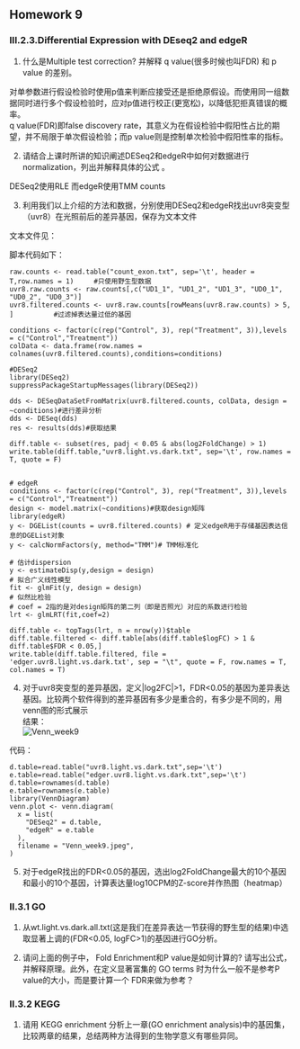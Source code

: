 ## Homework 9     
### III.2.3.Differential Expression with DEseq2 and edgeR         
1. 什么是Multiple test correction? 并解释 q value(很多时候也叫FDR) 和 p value 的差别。     
       
对单参数进行假设检验时使用p值来判断应接受还是拒绝原假设。而使用同一组数据同时进行多个假设检验时，应对p值进行校正(更宽松)，以降低犯拒真错误的概率。         
q value(FDR)即false discovery rate，其意义为在假设检验中假阳性占比的期望，并不局限于单次假设检验；而p value则是控制单次检验中假阳性率的指标。     
       
2. 请结合上课时所讲的知识阐述DESeq2和edgeR中如何对数据进行 normalization，列出并解释具体的公式 。     
     
DESeq2使用RLE 
而edgeR使用TMM counts 
    
3. 利用我们以上介绍的方法和数据，分别使用DESeq2和edgeR找出uvr8突变型（uvr8）在光照前后的差异基因，保存为文本文件       
     
文本文件见：     

脚本代码如下：     
```
raw.counts <- read.table("count_exon.txt", sep='\t', header = T,row.names = 1)     #只使用野生型数据
uvr8.raw.counts <- raw.counts[,c("UD1_1", "UD1_2", "UD1_3", "UD0_1", "UD0_2", "UD0_3")]
uvr8.filtered.counts <- uvr8.raw.counts[rowMeans(uvr8.raw.counts) > 5, ]          #过滤掉表达量过低的基因

conditions <- factor(c(rep("Control", 3), rep("Treatment", 3)),levels = c("Control","Treatment"))
colData <- data.frame(row.names = colnames(uvr8.filtered.counts),conditions=conditions)

#DESeq2
library(DESeq2)
suppressPackageStartupMessages(library(DESeq2))

dds <- DESeqDataSetFromMatrix(uvr8.filtered.counts, colData, design = ~conditions)#进行差异分析
dds <- DESeq(dds)
res <- results(dds)#获取结果

diff.table <- subset(res, padj < 0.05 & abs(log2FoldChange) > 1)
write.table(diff.table,"uvr8.light.vs.dark.txt", sep='\t', row.names = T, quote = F)


# edgeR
conditions <- factor(c(rep("Control", 3), rep("Treatment", 3)),levels = c("Control","Treatment"))
design <- model.matrix(~conditions)#获取design矩阵
library(edgeR) 
y <- DGEList(counts = uvr8.filtered.counts) # 定义edgeR用于存储基因表达信息的DGEList对象
y <- calcNormFactors(y, method="TMM")# TMM标准化

# 估计dispersion
y <- estimateDisp(y,design = design)
# 拟合广义线性模型
fit <- glmFit(y, design = design)
# 似然比检验
# coef = 2指的是对design矩阵的第二列（即是否照光）对应的系数进行检验
lrt <- glmLRT(fit,coef=2) 

diff.table <- topTags(lrt, n = nrow(y))$table
diff.table.filtered <- diff.table[abs(diff.table$logFC) > 1 & diff.table$FDR < 0.05,]
write.table(diff.table.filtered, file = 'edger.uvr8.light.vs.dark.txt', sep = "\t", quote = F, row.names = T, col.names = T)
```
      
4. 对于uvr8突变型的差异基因，定义|log2FC|>1，FDR<0.05的基因为差异表达基因。比较两个软件得到的差异基因有多少是重合的，有多少是不同的，用venn图的形式展示     
结果：      
![Venn_week9](https://user-images.githubusercontent.com/126166219/236505938-c5ff11a7-9129-4e09-be80-612f63baaaef.jpg)
      
代码：     
```
d.table=read.table("uvr8.light.vs.dark.txt",sep='\t')
e.table=read.table("edger.uvr8.light.vs.dark.txt",sep='\t')
d.table=rownames(d.table)
e.table=rownames(e.table)
library(VennDiagram)
venn.plot <- venn.diagram(
  x = list(
    "DESeq2" = d.table,
    "edgeR" = e.table
  ),
  filename = "Venn_week9.jpeg",
)
```
       
5. 对于edgeR找出的FDR<0.05的基因，选出log2FoldChange最大的10个基因和最小的10个基因，计算表达量log10CPM的Z-score并作热图（heatmap）    

    
    
### II.3.1 GO       
1. 从wt.light.vs.dark.all.txt(这是我们在差异表达一节获得的野生型的结果)中选取显著上调的(FDR<0.05, logFC>1)的基因进行GO分析。     

3. 请问上面的例子中， Fold Enrichment和P value是如何计算的? 请写出公式，并解释原理。此外，在定义显著富集的 GO terms 时为什么一般不是参考P value的大小，而是要计算一个 FDR来做为参考？       



### II.3.2 KEGG     
1. 请用 KEGG enrichment 分析上一章(GO enrichment analysis)中的基因集，比较两章的结果，总结两种方法得到的生物学意义有哪些异同。     




